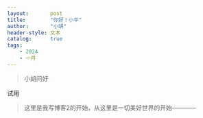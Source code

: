 ```yaml
---
layout:       post
title:        "你好！小平"
author:       "小胡"
header-style: 文本
catalog:      true
tags:
    - 2024
    - 一月
---
```


> 小胡问好

试用
> 这里是我写博客2的开始，从这里是一切美好世界的开始————
